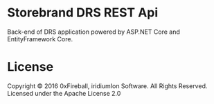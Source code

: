 
# Storebrand DRS REST Api

Back-end of DRS application powered by ASP.NET Core and EntityFramework Core.

# License

Copyright &copy; 2016 0xFireball, iridiumIon Software. All Rights Reserved.  
Licensed under the Apache License 2.0
